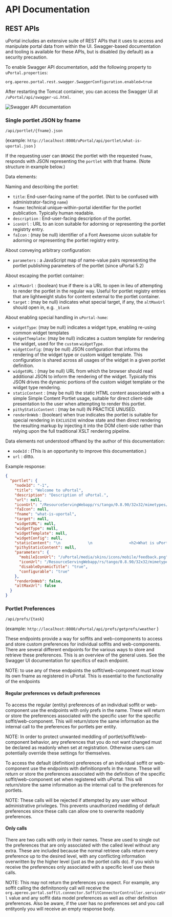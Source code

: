 # API Documentation

## REST APIs

uPortal includes an extensive suite of REST APIs that it uses to access and manipulate portal data
from within the UI.  Swagger-based documentation and tooling is available for these APIs, but is
disabled (by default) as a security precaution.

To enable Swagger API documentation, add the following property to `uPortal.properties`:

```properties
org.apereo.portal.rest.swagger.SwaggerConfiguration.enabled=true
```

After restarting the Tomcat container, you can access the Swagger UI at `/uPortal/api/swagger-ui.html`.

![Swagger API documentation](../../images/swagger.png)

### Single portlet JSON by fname

`/api/portlet/{fname}.json`

(example: `http://localhost:8080/uPortal/api/portlet/what-is-uportal.json` )

If the requesting user can `BROWSE` the portlet with the requested `fname`, responds with JSON 
representing the `portlet` with that fname. (Note structure in example below.)

Data elements:

Naming and describing the portlet:

 * `title`: End-user-facing name of the portlet. (Not to be confused with administrator-facing 
   `name`)
 * `fname`: technical unique-within-portal identifier for the portlet publication. Typically human 
   readable.
 * `description` : End-user-facing description of the portlet.
 * `iconUrl` : URL to an icon suitable for adorning or representing the portlet registrty entry.
 * `faIcon` : (may be null) identifier of a Font Awesome uicon suitable for adorning or representing
    the portlet registry entry.

About conveying arbitrary configuration:

 * `parameters` : a JavaScript map of name-value pairs representing the portlet publishing parameters
    of the portlet (since uPortal 5.2)

About escaping the portlet container:

 * `altMaxUrl` : (boolean) true if there is a URL to open in lieu of attempting to render the 
   portlet in the regular way. Useful for portlet registry entries that are lightweight stubs for 
   content external to the portlet container. 
 * `target` : (may be null) indicates what special target, if any, the `altMaxUrl` should open in,
    e.g. `_blank`

About enabling special handling in `uPortal-home`:

 * `widgetType`: (may be null) indicates a widget type, enabling re-using common widget 
   templates
 * `widgetTemplate`: (may be null) indicates a custom template for rendering the widget, used for
   the `custom` `widgetType`.
 * `widgetConfig`: (may be null) JSON configuration that informs the rendering of the widget type or
    custom widget template. This configuration is shared across all usages of the widget in a given 
    portlet definition.
 * `widgetURL` : (may be null) URL from which the browser should read additional JSON to inform the 
   rendering of the widget. Typically this JSON drives the dynamic portions of the custom widget 
   template or the widget type rendering.
 * `staticContent` : (may be null) the static HTML content associated with a simple Simple Content
   Portlet usage, suitable for direct client-side presentation to the user when attempting to render
   this portlet.
 * `pithyStaticContent` : (may be null) IN PRACTICE UNUSED.
 * `renderOnWeb` : (boolean) when true indicates the portlet is suitable for special rendering in
   `EXCLUSIVE` window state and then direct rendering the resulting markup by injecting it into the 
   DOM client-side rather than relying upon the full traditional XSLT rendering pipeline.

Data elements not understood offhand by the author of this documentation:

 * `nodeId` : (This is an opportunity to improve this documentation.)
 * `url` : ditto.

Example response:

```json
{
  "portlet": {
    "nodeId": "-1",
    "title": "Welcome to uPortal",
    "description": "Description of uPortal.",
    "url": null,
    "iconUrl": "/ResourceServingWebapp/rs/tango/0.8.90/32x32/mimetypes/text-html.png",
    "faIcon": null,
    "fname": "what-is-uportal",
    "target": null,
    "widgetURL": null,
    "widgetType": null,
    "widgetTemplate": null,
    "widgetConfig": null,
    "staticContent": "\n            \n                <h2>What is uPortal?</h2>\n                \n                <p>\n                    <a href=\"http://www.apereo.org/uportal\" target=\"_blank\">uPortal</a>\n                    is a free and open source Java-implemented web portal \n                    platform developed and maintained by participants drawn \n                    from across higher education under the coordination of \n                    <a href=\"http://www.apereo.org/\" target=\"_blank\">Apereo</a>.\n                    uPortal can aggregate content, present self-service \n                    applications, personalize presentation and content on the \n                    basis of groups and user attributes, drive mobile device applications, and allow advanced\n                    end-user-participatory customization of the portal experience. \n                    uPortal supports the JSR-286 and JSR-168 Java portlet specification for\n                    including your custom applications within the portal.\n                </p>\n                \n                <p>Welcome to uPortal.</p> \n            \n        ",
    "pithyStaticContent": null,
    "parameters": {
      "mobileIconUrl": "/uPortal/media/skins/icons/mobile/feedback.png",
      "iconUrl": "/ResourceServingWebapp/rs/tango/0.8.90/32x32/mimetypes/text-html.png",
      "disableDynamicTitle": "true",
      "configurable": "true"
    },
    "renderOnWeb": false,
    "altMaxUrl": false
  }
}
```
### Portlet Preferences

`/api/prefs/{task}`

(example: `http://localhost:8080/uPortal/api/prefs/getprefs/weather` )

These endpoints provide a way for soffits and web-components to access and store custom preferences for
individual soffits and web-components. There are several different endpoints for the various ways to store
and retrieve these preferences. This is an overview of the general uses. See the Swagger UI documentation 
for specifics of each endpoint. 

NOTE: to use any of these endpoints the soffit/web-component must know its own fname as registered in uPortal. 
This is essential to the functionality of the endpoints

#### Regular preferences vs default preferences

To access the regular (entity) preferences of an individual soffit or web-component use the endpoints with 
only prefs in the name. These will return or store the preferences associated with the specific user for the 
specific soffit/web-component. This will return/store the same information as the internal call to the preferences 
for portlets per entity.

NOTE: In order to protect unwanted meddling of portlet/soffit/web-component behavior, any preferences that you do not 
want changed must be declared as readonly when set at registration. Otherwise users can potentially override these 
settings for themselves. 

To access the default (definition) preferences of an individual soffit or web-component use the endpoints with 
definitionprefs in the name. These will return or store the preferences associated with the definition of the
specific soffit/web-component set when registered with uPortal. This will return/store the same information as 
the internal call to the preferences for portlets.
 
NOTE: These calls will be rejected if attempted by any user without administrative privileges. This prevents 
unauthorized meddling of default preferences since these calls can allow one to overwrite readonly preferences.

#### Only calls

There are two calls with only in their names. These are used to single out the preferences that are only associated 
with the called level without any extra. These are included because the normal retrieve calls return every preference 
up to the desired level, with any conflicting information overwritten by the higher level (just as the portlet calls do). 
If you wish to receive the preferences only associated with a specific level use these calls. 

NOTE: This may not return the preferences you expect. For example, any soffit calling the definitononly call will receive
the `org.apereo.portal.soffit.connector.SoffitConnectorController.serviceUrl` value and any soffit data model preferences 
as well as other definition preferences. 
Also be aware, if the user has no preferences set and you call entityonly you will receive an empty response body.  
